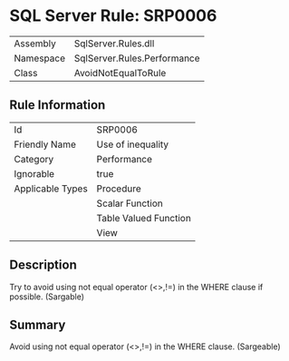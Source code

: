 [This document is automatically generated. All changed made to it WILL be lost]: <>  
  
# SQL Server Rule: SRP0006  
  
|    |    |
|----|----|
| Assembly | SqlServer.Rules.dll   |
| Namespace | SqlServer.Rules.Performance |
| Class | AvoidNotEqualToRule |
  
## Rule Information  
  
|    |    |
|----|----|
| Id | SRP0006 |
| Friendly Name | Use of inequality |
| Category | Performance |
| Ignorable | true |
| Applicable Types | Procedure  |
|   | Scalar Function |
|   | Table Valued Function |
|   | View |
  
## Description  
  
Try to avoid using not equal operator (<>,!=) in the WHERE clause if possible. (Sargable)  
  
## Summary  
  
Avoid using not equal operator (<>,!=) in the WHERE clause. (Sargeable)  


